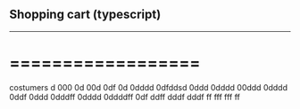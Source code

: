 ## Shopping cart (typescript)
---------------------------
==================
=================

costumers
d
000
0d
00d
0df
0d
0dddd
0dfddsd
0ddd
0dddd
00ddd
0dddd
0ddf
0ddd
0dddff
0dddd
0ddddff
0df
ddff
dddf
dddf
ff
fff
fff
ff
